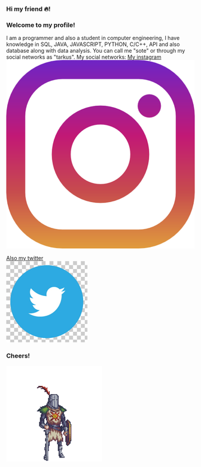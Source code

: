 ### Hi my friend 🔥!                                                                                                                                         
### Welcome to my profile! 
I am a programmer and also a student in computer engineering, I have knowledge in SQL, JAVA, JAVASCRIPT, PYTHON, C/C++, API and also database along with data analysis. You can call me "sote" or through my social networks as "tarkus".
My social networks:
[My instagram](https://www.instagram.com/_iggy277/) ![](174855.png)


[Also my twitter](https://twitter.com/sote343)      
![](twitter.png)

### Cheers!

![](solaire.gif)

